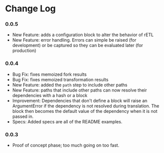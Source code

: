 # Change Log

### 0.0.5

- New Feature: adds a configuration block to alter the behavior of rETL
- New Feature: error handling. Errors can simple be raised (for development)
  or be captured so they can be evaluated later (for production)

### 0.0.4

- Bug Fix: fixes memoized fork results
- Bug Fix: fixes memoized transformation results
- New Feature: added the `path` step to include other paths
- New Feature: paths that include other paths can now resolve their dependencies
  with a hash or a block
- Improvement: Dependencies that don't define a block will raise an
  ArgumentError if the dependency is not resolved during translation. The block
  then becomes the default value of the dependency when it is not passed in.
- Specs: Added specs are all of the README examples.


### 0.0.3

- Proof of concept phase; too much going on too fast.
